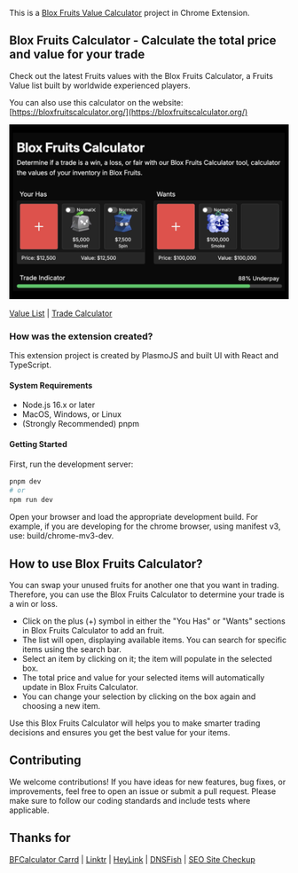 This is a [Blox Fruits Value Calculator](https://bloxfruitscalculator.org/) project in Chrome Extension.

## Blox Fruits Calculator - Calculate the total price and value for your trade

Check out the latest Fruits values with the Blox Fruits Calculator, a Fruits Value list built by worldwide experienced players.

You can also use this calculator on the website: [https://bloxfruitscalculator.org/](https://bloxfruitscalculator.org/)

![BLox Fruits Calculator](https://github.com/ZissyW/blox-fruit-calculator/blob/master/extension-cover.png)

[Value List](https://bloxfruitscalculator.org/values) | [Trade Calculator](https://bloxfruitscalculator.org/)

### How was the extension created?

This extension project is created by PlasmoJS and built UI with React and TypeScript.

#### System Requirements

- Node.js 16.x or later
- MacOS, Windows, or Linux
- (Strongly Recommended) pnpm

#### Getting Started

First, run the development server:

``` bash
pnpm dev
# or
npm run dev
```

Open your browser and load the appropriate development build. For example, if you are developing for the chrome browser, using manifest v3, use: build/chrome-mv3-dev.

## How to use Blox Fruits Calculator?

You can swap your unused fruits for another one that you want in trading. Therefore, you can use the Blox Fruits Calculator to determine your trade is a win or loss.

- Click on the plus (+) symbol in either the "You Has" or "Wants" sections in Blox Fruits Calculator to add an fruit.
- The list will open, displaying available items. You can search for specific items using the search bar.
- Select an item by clicking on it; the item will populate in the selected box.
- The total price and value for your selected items will automatically update in Blox Fruits Calculator.
- You can change your selection by clicking on the box again and choosing a new item.

Use this Blox Fruits Calculator will helps you to make smarter trading decisions and ensures you get the best value for your items.

## Contributing

We welcome contributions! If you have ideas for new features, bug fixes, or improvements, feel free to open an issue or submit a pull request. Please make sure to follow our coding standards and include tests where applicable.

## Thanks for

[BFCalculator Carrd](https://bfcalculator.carrd.co/) | [Linktr](https://linktr.ee/bfcalculator) | [HeyLink](https://heylink.me/bfcalculator) | [DNSFish](https://dns.fish/lookup/bloxfruitscalculator.org) | [SEO Site Checkup](https://seositecheckup.com/seo-audit/bloxfruitscalculator.org)